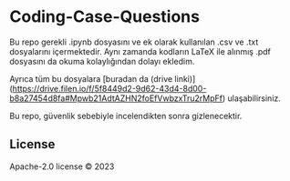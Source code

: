 # Coding-Case-Questions
 
 Bu repo gerekli .ipynb dosyasını ve ek olarak kullanılan .csv ve .txt dosyalarını içermektedir. Aynı zamanda kodların LaTeX ile alınmış .pdf dosyasını da okuma kolaylığından dolayı ekledim.
 
 Ayrıca tüm bu dosyalara [buradan da (drive linki)] (https://drive.filen.io/f/5f8449d2-9d62-43d4-8d00-b8a27454d8fa#Mpwb21AdtAZHN2foEfVwbzxTru2rMpFf) ulaşabilirsiniz.
 
 Bu repo, güvenlik sebebiyle incelendikten sonra gizlenecektir.

## License

 Apache-2.0 license  © 2023 
